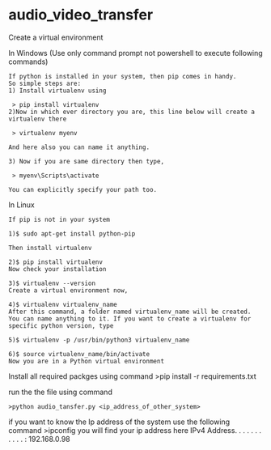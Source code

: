 # audio_video_transfer

Create a virtual environment

In Windows (Use only command prompt not powershell to execute following commands)
	
	If python is installed in your system, then pip comes in handy.
	So simple steps are:
	1) Install virtualenv using

	 > pip install virtualenv 
	2)Now in which ever directory you are, this line below will create a virtualenv there

	 > virtualenv myenv

	And here also you can name it anything.

	3) Now if you are same directory then type,

	 > myenv\Scripts\activate

	You can explicitly specify your path too.

In Linux

	If pip is not in your system

	1)$ sudo apt-get install python-pip
	
	Then install virtualenv

	2)$ pip install virtualenv
	Now check your installation

	3)$ virtualenv --version
	Create a virtual environment now,

	4)$ virtualenv virtualenv_name
	After this command, a folder named virtualenv_name will be created. You can name anything to it. If you want to create a virtualenv for specific python version, type

	5)$ virtualenv -p /usr/bin/python3 virtualenv_name

	6)$ source virtualenv_name/bin/activate
	Now you are in a Python virtual environment
	

Install all required packges using command
	>pip install -r requirements.txt



run the the file using command

	>python audio_tansfer.py <ip_address_of_other_system>


if you want to know the Ip address of the system
use the following command
	>ipconfig
	you will find your ip address here 
		IPv4 Address. . . . . . . . . . . : 192.168.0.98